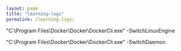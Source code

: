 ```yaml
layout: page  
title: "learning-logs"  
permalink: /learning-logs/  
```

"C:\Program Files\Docker\Docker\DockerCli.exe" -SwitchLinuxEngine

"C:\Program Files\Docker\Docker\DockerCli.exe" -SwitchDaemon
